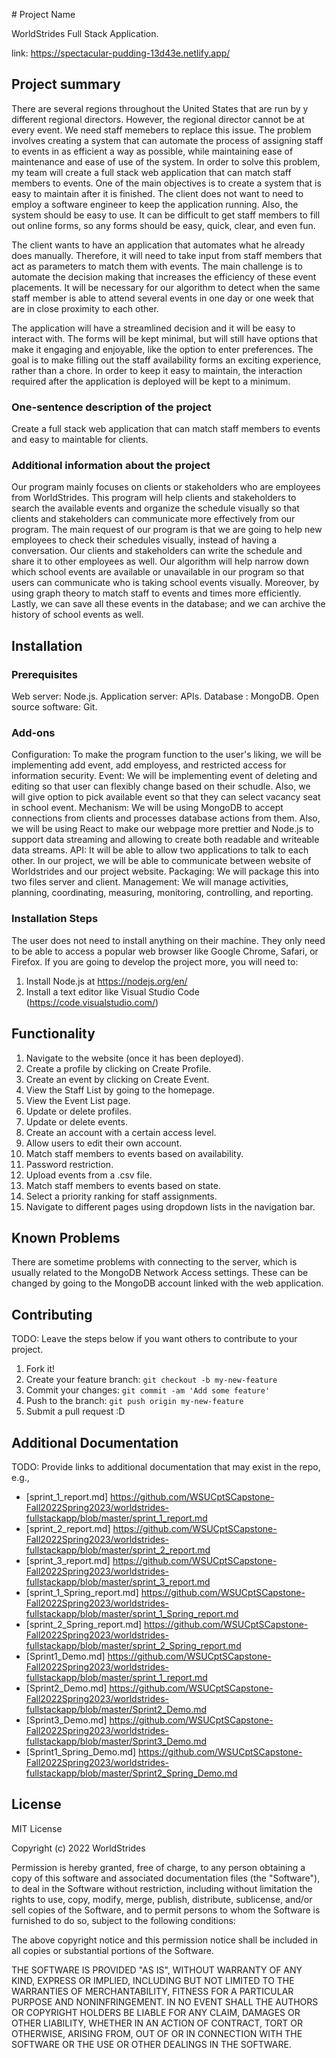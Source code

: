 ﻿﻿# Project Name

WorldStrides Full Stack Application.

link: https://spectacular-pudding-13d43e.netlify.app/

## Project summary

There are several regions throughout the United States that are run by y different regional directors. However, the regional director cannot be at every event. We need staff memebers to replace this issue. The problem involves creating a system that can automate the process of assigning staff to events in as efficient a way as possible, while maintaining ease of maintenance and ease of use of the system.
In order to solve this problem, my team will create a full stack web application that can match staff members to events. One of the main objectives is to create a system that is easy to maintain after it is finished. The client does not want to need to employ a software engineer to keep the application running. Also, the system should be easy to use. It can be difficult to get staff members to fill out online forms, so any forms should be easy, quick, clear, and even fun.

The client wants to have an application that automates what he already does manually. Therefore, it will need to take input from staff members that act as parameters to match them with events. The main challenge is to automate the decision making that increases the efficiency of these
event placements. It will be necessary for our algorithm to detect when the same staff member is able to attend several events in one day or one week that are in close proximity to each other.

The application will have a streamlined decision and it will be easy to interact with. The forms will be kept minimal, but will still have options that make it engaging and enjoyable, like the option to enter preferences. The goal is to make filling out the staff availability forms an exciting experience, rather than a chore.
In order to keep it easy to maintain, the interaction required after the application is deployed will be kept to a minimum.


### One-sentence description of the project

Create a full stack web application that can match staff members to events and easy to maintable for clients.


### Additional information about the project

Our program mainly focuses on clients or stakeholders who are employees from WorldStrides. This program will help clients and stakeholders to search the available events and organize the schedule visually so that clients and stakeholders can communicate more effectively from our
program. The main request of our program is that we are going to help new employees to check their schedules visually, instead of having a conversation. Our clients and stakeholders can write the schedule and share it to other employees as well. Our algorithm will help narrow down
which school events are available or unavailable in our program so that users can communicate who is taking school events visually. Moreover, by using graph theory to match staff to events and times more efficiently. Lastly, we can save all these events in the database; and we can archive the history of school events as well.


## Installation
### Prerequisites

Web server: Node.js.
Application server: APIs.
Database : MongoDB.
Open source software: Git.

### Add-ons


Configuration: To make the program function to the user's liking, we will be implementing add event, add employess, and restricted access for information security.
Event: We will be implementing event of deleting and editing so that user can flexibly change based on their schudle. Also, we will give option to pick available event so that they can select vacancy seat in school event.
Mechanism: We will be using MongoDB to accept connections from clients and processes database actions from them. Also, we will be using React to make our webpage more prettier and Node.js to support data streaming and allowing to create both readable and writeable data streams.
API: It will be able to allow two applications to talk to each other. In our project, we will be able to communicate between website of Worldstrides and our project website.
Packaging: We will package this into two files server and client. 
Management: We will manage activities, planning, coordinating, measuring, monitoring, controlling, and reporting.






### Installation Steps

The user does not need to install anything on their machine. They only need to be able to access a popular web browser like Google Chrome, Safari, or Firefox. 
If you are going to develop the project more, you will need to:
1. Install Node.js at https://nodejs.org/en/
2. Install a text editor like Visual Studio Code (https://code.visualstudio.com/)


## Functionality

1. Navigate to the website (once it has been deployed).
2. Create a profile by clicking on Create Profile.
3. Create an event by clicking on Create Event.
4. View the Staff List by going to the homepage.
5. View the Event List page.
6. Update or delete profiles.
7. Update or delete events.
8. Create an account with a certain access level.
9. Allow users to edit their own account.
10. Match staff members to events based on availability.
11. Password restriction.
12. Upload events from a .csv file.
13. Match staff members to events based on state.
14. Select a priority ranking for staff assignments.
15. Navigate to different pages using dropdown lists in the navigation bar. 

## Known Problems

There are sometime problems with connecting to the server, which is usually related to the MongoDB Network Access settings. These can be changed by going to the MongoDB account linked with the web application.


## Contributing

TODO: Leave the steps below if you want others to contribute to your project.

1. Fork it!
2. Create your feature branch: `git checkout -b my-new-feature`
3. Commit your changes: `git commit -am 'Add some feature'`
4. Push to the branch: `git push origin my-new-feature`
5. Submit a pull request :D

## Additional Documentation

TODO: Provide links to additional documentation that may exist in the repo, e.g.,
   * [sprint_1_report.md] https://github.com/WSUCptSCapstone-Fall2022Spring2023/worldstrides-fullstackapp/blob/master/sprint_1_report.md
   * [sprint_2_report.md] https://github.com/WSUCptSCapstone-Fall2022Spring2023/worldstrides-fullstackapp/blob/master/sprint_2_report.md
   * [sprint_3_report.md] https://github.com/WSUCptSCapstone-Fall2022Spring2023/worldstrides-fullstackapp/blob/master/sprint_3_report.md
   * [sprint_1_Spring_report.md] https://github.com/WSUCptSCapstone-Fall2022Spring2023/worldstrides-fullstackapp/blob/master/sprint_1_Spring_report.md
   * [sprint_2_Spring_report.md] https://github.com/WSUCptSCapstone-Fall2022Spring2023/worldstrides-fullstackapp/blob/master/sprint_2_Spring_report.md
   * [Sprint1_Demo.md] https://github.com/WSUCptSCapstone-Fall2022Spring2023/worldstrides-fullstackapp/blob/master/sprint_1_report.md
   * [Sprint2_Demo.md] https://github.com/WSUCptSCapstone-Fall2022Spring2023/worldstrides-fullstackapp/blob/master/Sprint2_Demo.md
   * [Sprint3_Demo.md] https://github.com/WSUCptSCapstone-Fall2022Spring2023/worldstrides-fullstackapp/blob/master/Sprint3_Demo.md
   * [Sprint1_Spring_Demo.md] https://github.com/WSUCptSCapstone-Fall2022Spring2023/worldstrides-fullstackapp/blob/master/Sprint2_Spring_Demo.md

## License
MIT License

Copyright (c) 2022 WorldStrides

Permission is hereby granted, free of charge, to any person obtaining a copy
of this software and associated documentation files (the "Software"), to deal
in the Software without restriction, including without limitation the rights
to use, copy, modify, merge, publish, distribute, sublicense, and/or sell
copies of the Software, and to permit persons to whom the Software is
furnished to do so, subject to the following conditions:

The above copyright notice and this permission notice shall be included in all
copies or substantial portions of the Software.

THE SOFTWARE IS PROVIDED "AS IS", WITHOUT WARRANTY OF ANY KIND, EXPRESS OR
IMPLIED, INCLUDING BUT NOT LIMITED TO THE WARRANTIES OF MERCHANTABILITY,
FITNESS FOR A PARTICULAR PURPOSE AND NONINFRINGEMENT. IN NO EVENT SHALL THE
AUTHORS OR COPYRIGHT HOLDERS BE LIABLE FOR ANY CLAIM, DAMAGES OR OTHER
LIABILITY, WHETHER IN AN ACTION OF CONTRACT, TORT OR OTHERWISE, ARISING FROM,
OUT OF OR IN CONNECTION WITH THE SOFTWARE OR THE USE OR OTHER DEALINGS IN THE
SOFTWARE.
